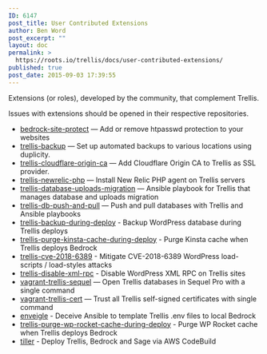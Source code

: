 ```yaml
---
ID: 6147
post_title: User Contributed Extensions
author: Ben Word
post_excerpt: ""
layout: doc
permalink: >
  https://roots.io/trellis/docs/user-contributed-extensions/
published: true
post_date: 2015-09-03 17:39:55
---
```

<p class="lead">Extensions (or roles), developed by the community, that complement Trellis.</p> 

Issues with extensions should be opened in their respective repositories.

* [bedrock-site-protect](https://github.com/louim/bedrock-site-protect) — Add or remove htpasswd protection to your websites
* [trellis-backup](https://galaxy.ansible.com/guilro/trellis-backup/) — Set up automated backups to various locations using duplicity.
* [trellis-cloudflare-origin-ca](https://www.typist.tech/projects/trellis-cloudflare-origin-ca) — Add Cloudflare Origin CA to Trellis as SSL provider.
* [trellis-newrelic-php](https://www.typist.tech/projects/trellis-newrelic-php) — Install New Relic PHP agent on Trellis servers
* [trellis-database-uploads-migration](https://github.com/valentinocossar/trellis-database-uploads-migration) — Ansible playbook for Trellis that manages database and uploads migration
* [trellis-db-push-and-pull](https://github.com/hamedb89/trellis-db-push-and-pull) — Push and pull databases with Trellis and Ansible playbooks
* [trellis-backup-during-deploy](https://github.com/ItinerisLtd/trellis-backup-during-deploy) - Backup WordPress database during Trellis deploys
* [trellis-purge-kinsta-cache-during-deploy](https://github.com/ItinerisLtd/trellis-purge-kinsta-cache-during-deploy) - Purge Kinsta cache when Trellis deploys Bedrock  
* [trellis-cve-2018-6389](https://github.com/ItinerisLtd/trellis-cve-2018-6389) - Mitigate CVE-2018-6389 WordPress load-scripts / load-styles attacks 
* [trellis-disable-xml-rpc](https://github.com/ItinerisLtd/trellis-disable-xml-rpc) -  Disable WordPress XML RPC on Trellis sites
* [vagrant-trellis-sequel](https://www.typist.tech/projects/vagrant-trellis-sequel) — Open Trellis databases in Sequel Pro with a single command
* [vagrant-trellis-cert](https://www.typist.tech/projects/vagrant-trellis-cert) — Trust all Trellis self-signed certificates with single command
* [enveigle](https://github.com/ItinerisLtd/enveigle) - Deceive Ansible to template Trellis .env files to local Bedrock
* [trellis-purge-wp-rocket-cache-during-deploy](https://github.com/ItinerisLtd/trellis-purge-wp-rocket-cache-during-deploy) - Purge WP Rocket cache when Trellis deploys Bedrock
* [tiller](https://github.com/ItinerisLtd/tiller) - Deploy Trellis, Bedrock and Sage via AWS CodeBuild
